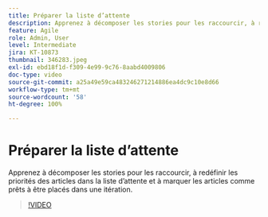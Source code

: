 ```yaml
---
title: Préparer la liste d’attente
description: Apprenez à décomposer les stories pour les raccourcir, à redéfinir les priorités des articles dans la liste d’attente et à marquer les articles comme prêts à être placés dans une itération.
feature: Agile
role: Admin, User
level: Intermediate
jira: KT-10873
thumbnail: 346283.jpeg
exl-id: ebd18f1d-f309-4e99-9c76-8aabd4009806
doc-type: video
source-git-commit: a25a49e59ca483246271214886ea4dc9c10e8d66
workflow-type: tm+mt
source-wordcount: '58'
ht-degree: 100%

---
```


# Préparer la liste d’attente

Apprenez à décomposer les stories pour les raccourcir, à redéfinir les priorités des articles dans la liste d’attente et à marquer les articles comme prêts à être placés dans une itération.

>[!VIDEO](https://video.tv.adobe.com/v/346283/?quality=12&learn=on)

